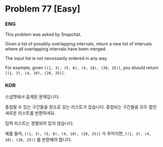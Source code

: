 # Problem 77 [Easy]

### ENG

This problem was asked by Snapchat.

Given a list of possibly overlapping intervals, return a new list of intervals where all overlapping intervals have been merged.

The input list is not necessarily ordered in any way.

For example, given `[(1, 3), (5, 8), (4, 10), (20, 25)]`, you should return `[(1, 3), (4, 10), (20, 25)]`.

### KOR

스냅챗에서 출제된 문제입니다.

중첩될 수 있는 구간들을 원소로 갖는 리스트가 있습니다. 중첩되는 구간들을 모두 합친 새로운 리스트를 반환하세요.

입력 리스트는 정렬되어 있지 않습니다.

예를 들어, `[(1, 3), (5, 8), (4, 10), (20, 25)]` 가 주어지면, `[(1, 3), (4, 10), (20, 25)]` 를 반환해야 합니다.
